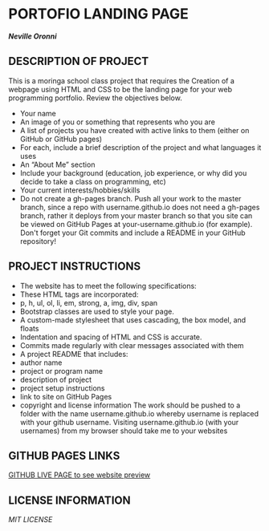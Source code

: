 # PORTOFIO LANDING PAGE

_**Neville Oronni**_

## DESCRIPTION OF PROJECT

  This is a moringa school class project that requires the Creation of  a webpage using HTML and CSS to be the landing page for your web programming portfolio. Review the objectives below.

  * Your name
  * An image of you or something that represents who you are
  * A list of projects you have created with active links to them (either on GitHub or GitHub pages)
  * For each, include a brief description of the project and what languages it uses
  * An “About Me” section
  * Include your background (education, job experience, or why did you decide to take a class on programming, etc)
  * Your current interests/hobbies/skills
  * Do not create a gh-pages branch. Push all your work to the master branch, since a repo with username.github.io does not need a gh-pages branch, rather it deploys from your master branch so that you site can be viewed on GitHub Pages at your-username.github.io (for example). Don't forget your Git commits and include a README in your GitHub repository!

## PROJECT INSTRUCTIONS
* The website has to meet the following specifications:
* These HTML tags are incorporated:
* p, h, ul, ol, li, em, strong, a, img, div, span
* Bootstrap classes are used to style your page.
* A custom-made stylesheet that uses cascading, the box model, and floats
* Indentation and spacing of HTML and CSS is accurate.
* Commits made regularly with clear messages associated with them
* A project README that includes:
* author name
* project or program name
* description of project
* project setup instructions
* link to site on GitHub Pages
* copyright and license information
The work should be pushed to a folder with the name username.github.io whereby username is replaced with your github username. Visiting username.github.io (with your usernames) from my browser should take me to your websites

## GITHUB PAGES LINKS  
[GITHUB LIVE PAGE to see website preview](nevooronni.github.io)

## LICENSE INFORMATION
*MIT LICENSE*

